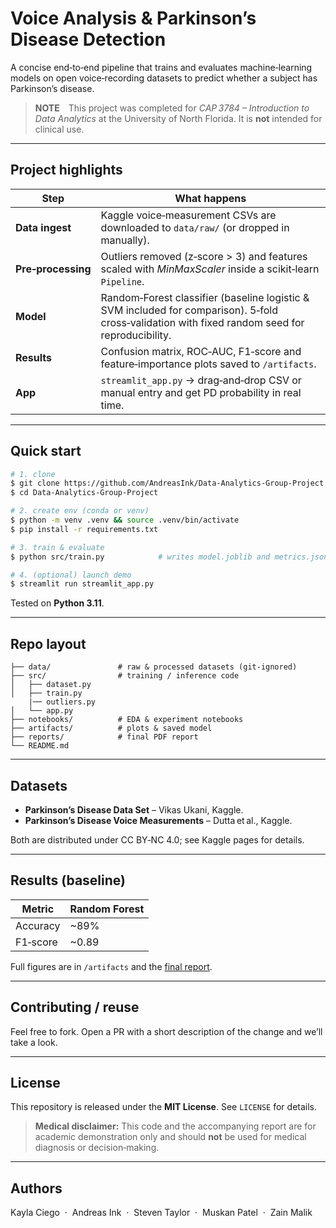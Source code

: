# Voice Analysis & Parkinson’s Disease Detection

A concise end‑to‑end pipeline that trains and evaluates machine‑learning models on open voice‑recording datasets to predict whether a subject has Parkinson’s disease.

> **NOTE** This project was completed for *CAP 3784 – Introduction to Data Analytics* at the University of North Florida. It is **not** intended for clinical use.

---

## Project highlights

| Step | What happens |
|------|--------------|
| **Data ingest** | Kaggle voice‑measurement CSVs are downloaded to `data/raw/` (or dropped in manually). |
| **Pre‑processing** | Outliers removed (z‑score > 3) and features scaled with *MinMaxScaler* inside a scikit‑learn `Pipeline`. |
| **Model** | Random‑Forest classifier (baseline logistic & SVM included for comparison). 5‑fold cross‑validation with fixed random seed for reproducibility. |
| **Results** | Confusion matrix, ROC‑AUC, F1‑score and feature‑importance plots saved to `/artifacts`. |
| **App** | `streamlit_app.py` → drag‑and‑drop CSV or manual entry and get PD probability in real time. |

---

## Quick start

```bash
# 1. clone
$ git clone https://github.com/AndreasInk/Data-Analytics-Group-Project.git
$ cd Data-Analytics-Group-Project

# 2. create env (conda or venv)
$ python -m venv .venv && source .venv/bin/activate
$ pip install -r requirements.txt

# 3. train & evaluate
$ python src/train.py            # writes model.joblib and metrics.json

# 4. (optional) launch demo
$ streamlit run streamlit_app.py
```

Tested on **Python 3.11**.

---

## Repo layout

```
├── data/               # raw & processed datasets (git‑ignored)
├── src/                # training / inference code
│   ├── dataset.py
│   ├── train.py
    |── outliers.py
│   └── app.py
├── notebooks/          # EDA & experiment notebooks
├── artifacts/          # plots & saved model
├── reports/            # final PDF report
└── README.md
```

---

## Datasets

* **Parkinson’s Disease Data Set** – Vikas Ukani, Kaggle.
* **Parkinson’s Disease Voice Measurements** – Dutta et al., Kaggle.

Both are distributed under CC BY‑NC 4.0; see Kaggle pages for details.

---

## Results (baseline)

| Metric | Random Forest |
|--------|---------------|
| Accuracy | ~89% |
| F1‑score | ~0.89 |

Full figures are in `/artifacts` and the [final report](reports/Data Analytics Team 5 Final Report.pdf).

---

## Contributing / reuse

Feel free to fork. Open a PR with a short description of the change and we’ll take a look.

---

## License

This repository is released under the **MIT License**. See `LICENSE` for details.

> **Medical disclaimer:** This code and the accompanying report are for academic demonstration only and should **not** be used for medical diagnosis or decision‑making.

---

## Authors
Kayla Ciego  ·  Andreas Ink  ·  Steven Taylor  ·  Muskan Patel  ·  Zain Malik
